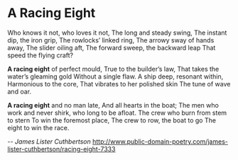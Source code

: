 # A Racing Eight
Who knows it not, who loves it not,
The long and steady swing,
The instant dip, the iron grip,
The rowlocks’ linked ring,
The arrowy sway of hands away,
The slider oiling aft,
The forward sweep, the backward leap
That speed the flying craft?

**A racing eight** of perfect mould,
True to the builder’s law,
That takes the water’s gleaming gold
Without a single flaw.
A ship deep, resonant within,
Harmonious to the core,
That vibrates to her polished skin
The tune of wave and oar.

**A racing eight** and no man late,
And all hearts in the boat;
The men who work and never shirk,
who long to be afloat.
The crew who burn from stem to stern
To win the foremost place,
The crew to row, the boat to go
The eight to win the race.

-- *James Lister Cuthbertson*
http://www.public-domain-poetry.com/james-lister-cuthbertson/racing-eight-7333
